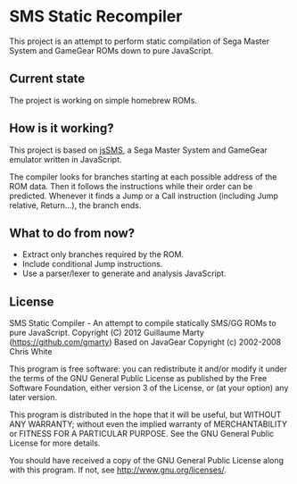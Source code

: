 # SMS Static Recompiler

This project is an attempt to perform static compilation of Sega Master System and GameGear ROMs down to pure JavaScript.

## Current state

The project is working on simple homebrew ROMs.

## How is it working?

This project is based on [jsSMS](https://github.com/gmarty/jsSMS), a Sega Master System and GameGear emulator written in JavaScript.

The compiler looks for branches starting at each possible address of the ROM data.
Then it follows the instructions while their order can be predicted.
Whenever it finds a Jump or a Call instruction (including Jump relative, Return...), the branch ends.

## What to do from now?

* Extract only branches required by the ROM.
* Include conditional Jump instructions.
* Use a parser/lexer to generate and analysis JavaScript.

## License

SMS Static Compiler - An attempt to compile statically SMS/GG ROMs to pure JavaScript.
Copyright (C) 2012  Guillaume Marty (https://github.com/gmarty)
Based on JavaGear Copyright (c) 2002-2008 Chris White

This program is free software: you can redistribute it and/or modify
it under the terms of the GNU General Public License as published by
the Free Software Foundation, either version 3 of the License, or
(at your option) any later version.

This program is distributed in the hope that it will be useful,
but WITHOUT ANY WARRANTY; without even the implied warranty of
MERCHANTABILITY or FITNESS FOR A PARTICULAR PURPOSE.  See the
GNU General Public License for more details.

You should have received a copy of the GNU General Public License
along with this program.  If not, see <http://www.gnu.org/licenses/>.
